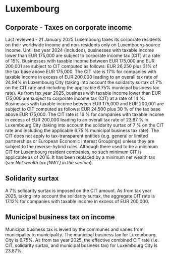 # Luxembourg
## Corporate - Taxes on corporate income
Last reviewed - 21 January 2025
Luxembourg taxes its corporate residents on their worldwide income and non-residents only on Luxembourg-source income.
Until tax year 2024 (included), businesses with taxable income lower than EUR 175,000 are subject to corporate income tax (CIT) at a rate of 15%. Businesses with taxable income between EUR 175,000 and EUR 200,001 are subject to CIT computed as follows: EUR 26,250 plus 31% of the tax base above EUR 175,000. The CIT rate is 17% for companies with taxable income in excess of EUR 200,000 leading to an overall tax rate of 24.94% in Luxembourg City (taking into account the solidarity surtax of 7% on the CIT rate and including the applicable 6.75% municipal business tax rate).
As from tax year 2025, business with taxable income lower than EUR 175,000 are subject to corporate income tax (CIT) at a rate of 14 %. Businesses with taxable income between EUR 175,000 and EUR 200,001 are subject to CIT computed as follows: EUR 24,500 plus 30 % of the tax base above EUR 175,000. The CIT rate is 16 % for companies with taxable income in excess of EUR 200,000 leading to an overall tax rate of 23,87 % in Luxembourg City (taking into account the solidarity surtax of 7 % on the CIT rate and including the applicable 6.75 % municipal business tax rate).
The CIT does not apply to tax-transparent entities (e.g. general or limited partnerships or European Economic Interest Groupings) unless they are subject to the reverse-hybrid rules.
Although there used to be a minimum CIT for Luxembourg resident companies, no such minimum CIT is applicable as of 2016. It has been replaced by a minimum net wealth tax (_see Net wealth tax [NWT] in the section_).
## Solidarity surtax
A 7% solidarity surtax is imposed on the CIT amount.
As from tax year 2025, taking into account the solidarity surtax, the aggregate CIT rate is 17.12% for companies with taxable income in excess of EUR 200,000.
## Municipal business tax on income
Municipal business tax is levied by the communes and varies from municipality to municipality. The municipal business tax for Luxembourg City is 6.75%.
As from tax year 2025, the effective combined CIT rate (i.e. CIT, solidarity surtax, and municipal business tax) for Luxembourg City is 23.87%.
